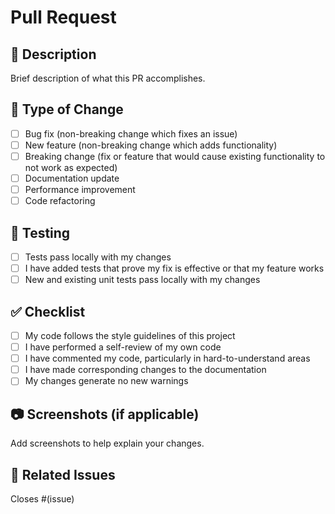 # Pull Request

## 📝 Description
Brief description of what this PR accomplishes.

## 🔄 Type of Change
- [ ] Bug fix (non-breaking change which fixes an issue)
- [ ] New feature (non-breaking change which adds functionality)
- [ ] Breaking change (fix or feature that would cause existing functionality to not work as expected)
- [ ] Documentation update
- [ ] Performance improvement
- [ ] Code refactoring

## 🧪 Testing
- [ ] Tests pass locally with my changes
- [ ] I have added tests that prove my fix is effective or that my feature works
- [ ] New and existing unit tests pass locally with my changes

## ✅ Checklist
- [ ] My code follows the style guidelines of this project
- [ ] I have performed a self-review of my own code
- [ ] I have commented my code, particularly in hard-to-understand areas
- [ ] I have made corresponding changes to the documentation
- [ ] My changes generate no new warnings

## 📷 Screenshots (if applicable)
Add screenshots to help explain your changes.

## 🔗 Related Issues
Closes #(issue)
